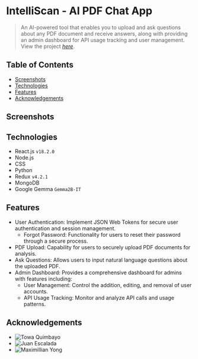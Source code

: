 # IntelliScan - AI PDF Chat App
> An AI-powered tool that enables you to upload and ask questions about any PDF document and receive answers, along with providing an admin dashboard for API usage tracking and user management.
View the project [_here_](https://intelliscan.towaquimbayo.com/).

## Table of Contents
* [Screenshots](#screenshots)
* [Technologies](#technologies)
* [Features](#features)
* [Acknowledgements](#acknowledgements)

## Screenshots

## Technologies
- React.js `v18.2.0`
- Node.js
- CSS
- Python
- Redux `v4.2.1`
- MongoDB
- Google Gemma `Gemma2B-IT`

## Features
- User Authentication: Implement JSON Web Tokens for secure user authentication and session management.
  - Forgot Password: Functionality for users to reset their password through a secure process.
- PDF Upload: Capability for users to securely upload PDF documents for analysis.
- Ask Questions: Allows users to input natural language questions about the uploaded PDF.
- Admin Dashboard: Provides a comprehensive dashboard for admins with features including:
  - User Management: Control the addition, editing, and removal of user accounts.
  - API Usage Tracking:  Monitor and analyze API calls and usage patterns.

## Acknowledgements
* ![Towa Quimbayo](https://github.com/towaquimbayo)
* ![Juan Escalada](https://github.com/jescalada/)
* ![Maximillian Yong](https://github.com/MaximillianYong)
